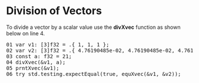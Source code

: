 # Division of Vectors

To divide a vector by a scalar value use the <b>divXvec</b> function as shown below on line 4.

<!-- //"XMTX: divXvec test" -->
<pre>
01 var v1: [3]f32 = .{ 1, 1, 1 };
02 var v2: [3]f32 = .{ 4.76190485e-02, 4.76190485e-02, 4.76190485e-02 };
03 const a: f32 = 21;
04 divXvec(&v1, a);
05 prntXvec(&v1);
06 try std.testing.expectEqual(true, equXvec(&v1, &v2));
</pre>